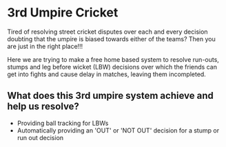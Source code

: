 # 3rd Umpire Cricket

Tired of resolving street cricket disputes over each and every decision doubting that the umpire is biased towards either of the teams? Then you are just in the right place!!!

Here we are trying to make a free home based system to resolve run-outs, stumps and leg before wicket (LBW) decisions over which the friends can get into fights and cause delay in matches, leaving them incompleted.

## What does this 3rd umpire system achieve and help us resolve?

* Providing ball tracking for LBWs
* Automatically providing an 'OUT' or 'NOT OUT' decision for a stump or run out decision



